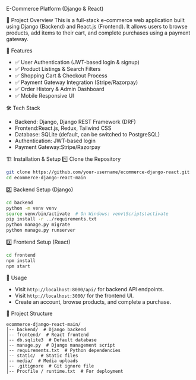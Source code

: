 E-Commerce Platform (Django & React)

📌 Project Overview
This is a full-stack e-commerce web application built using Django (Backend) and React.js (Frontend). It allows users to browse products, add items to their cart, and complete purchases using a payment gateway.

🚀 Features
- ✅ User Authentication (JWT-based login & signup)
- ✅ Product Listings & Search Filters
- ✅ Shopping Cart & Checkout Process
- ✅ Payment Gateway Integration (Stripe/Razorpay)
- ✅ Order History & Admin Dashboard
- ✅ Mobile Responsive UI

🛠 Tech Stack
- Backend: Django, Django REST Framework (DRF)
- Frontend:React.js, Redux, Tailwind CSS
- Database: SQLite (default, can be switched to PostgreSQL)
- Authentication: JWT-based login
- Payment Gateway:Stripe/Razorpay

🏗 Installation & Setup
1️⃣ Clone the Repository
```bash
git clone https://github.com/your-username/ecommerce-django-react.git
cd ecommerce-django-react-main
```
2️⃣ Backend Setup (Django)
```bash
cd backend
python -m venv venv
source venv/bin/activate  # On Windows: venv\Scripts\activate
pip install -r ../requirements.txt
python manage.py migrate
python manage.py runserver
```
3️⃣ Frontend Setup (React)
```bash
cd frontend
npm install
npm start
```

🎯 Usage
- Visit `http://localhost:8000/api/` for backend API endpoints.
- Visit `http://localhost:3000/` for the frontend UI.
- Create an account, browse products, and complete a purchase.

📂 Project Structure
```
ecommerce-django-react-main/
│-- backend/  # Django backend
│-- frontend/  # React frontend
│-- db.sqlite3  # Default database
│-- manage.py  # Django management script
│-- requirements.txt  # Python dependencies
│-- static/  # Static files
│-- media/  # Media uploads
│-- .gitignore  # Git ignore file
│-- Procfile / runtime.txt  # For deployment
```

